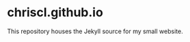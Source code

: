 chriscl.github.io
=================

This repository houses the Jekyll source for my small website.

